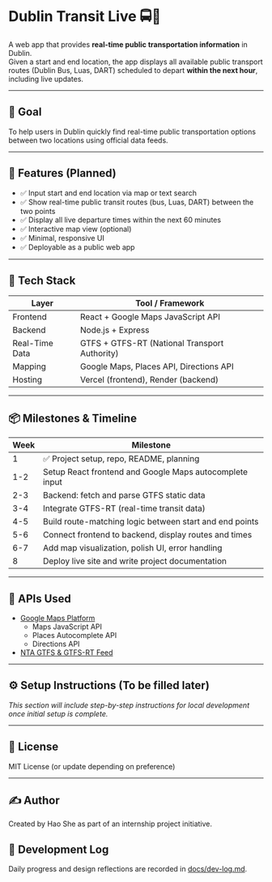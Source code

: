 # Dublin Transit Live 🚍📍

A web app that provides **real-time public transportation information** in Dublin.  
Given a start and end location, the app displays all available public transport routes (Dublin Bus, Luas, DART) scheduled to depart **within the next hour**, including live updates.

---

## 🌟 Goal

To help users in Dublin quickly find real-time public transportation options between two locations using official data feeds.

---

## 🚀 Features (Planned)

- ✅ Input start and end location via map or text search
- ✅ Show real-time public transit routes (bus, Luas, DART) between the two points
- ✅ Display all live departure times within the next 60 minutes
- ✅ Interactive map view (optional)
- ✅ Minimal, responsive UI
- ✅ Deployable as a public web app

---

## 🧱 Tech Stack

| Layer        | Tool / Framework                   |
|--------------|------------------------------------|
| Frontend     | React + Google Maps JavaScript API |
| Backend      | Node.js + Express                  |
| Real-Time Data | GTFS + GTFS-RT (National Transport Authority) |
| Mapping      | Google Maps, Places API, Directions API |
| Hosting      | Vercel (frontend), Render (backend) |

---

## 📦 Milestones & Timeline

| Week | Milestone                                              |
|------|--------------------------------------------------------|
| 1    | ✅ Project setup, repo, README, planning                |
| 1-2  | Setup React frontend and Google Maps autocomplete input |
| 2-3  | Backend: fetch and parse GTFS static data              |
| 3-4  | Integrate GTFS-RT (real-time transit data)             |
| 4-5  | Build route-matching logic between start and end points|
| 5-6  | Connect frontend to backend, display routes and times  |
| 6-7  | Add map visualization, polish UI, error handling       |
| 8    | Deploy live site and write project documentation       |

---

## 🔌 APIs Used

- [Google Maps Platform](https://developers.google.com/maps)
  - Maps JavaScript API
  - Places Autocomplete API
  - Directions API
- [NTA GTFS & GTFS-RT Feed]([https://data.smartdublin.ie/dataset/national-public-transport-data](https://developers.google.com/transit/gtfs-realtime))

---

## ⚙️ Setup Instructions (To be filled later)

_This section will include step-by-step instructions for local development once initial setup is complete._

---

## 📄 License

MIT License (or update depending on preference)

---

## ✍️ Author

Created by Hao She as part of an internship project initiative.

## 📔 Development Log

Daily progress and design reflections are recorded in [docs/dev-log.md](./docs/dev-log.md).


